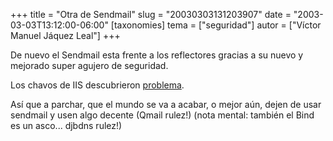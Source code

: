 +++
title = "Otra de Sendmail"
slug = "20030303131203907"
date = "2003-03-03T13:12:00-06:00"
[taxonomies]
tema = ["seguridad"]
autor = ["Víctor Manuel Jáquez Leal"]
+++

De nuevo el Sendmail esta frente a los reflectores gracias a su nuevo y
mejorado super agujero de seguridad.

Los chavos de IIS descubrieron
[problema](http://www.iss.net/issEn/delivery/xforce/alertdetail.jsp?oid=21950).

Así que a parchar, que el mundo se va a acabar, o mejor aún, dejen de
usar sendmail y usen algo decente (Qmail rulez!) (nota mental: también
el Bind es un asco... djbdns rulez!)
